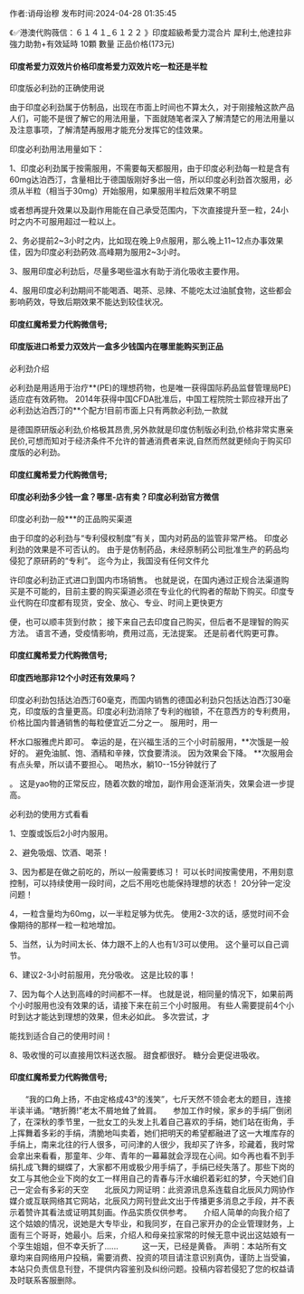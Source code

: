 <p>作者:诮母诒穆 发布时间:2024-04-28 01:35:45</p>
<p>《✅港澳代购薇信：６１４１_６１２２ 》印度超級希愛力混合片 犀利士,他達拉非 強力助勃+有效延時 10顆 數量 正品价格(173元) </p>
									<h4>印度希爱力双效片价格印度希爱力双效片吃一粒还是半粒</h4><p>印度版必利劲的正确使用说</p><p>由于印度必利劲属于仿制品，出现在市面上时间也不算太久，对于刚接触这款产品人们，可能不是很了解它的用法用量，下面就随笔者深入了解清楚它的用法用量以及注意事项，了解清楚再服用才能充分发挥它的佳效果。</p><p>印度必利劲用法用量如下：</p><p>1、印度必利劲属于按需服用，不需要每天都服用，由于印度必利劲每一粒是含有60mg达泊西汀，含量相比于德国版刚好多出一倍，所以印度必利劲首次服用，必须从半粒（相当于30mg）开始服用，如果服用半粒后效果不明显</p><p>或者想再提升效果以及副作用能在自己承受范围内，下次直接提升至一粒，24小时之内不可服用超过一粒以上。</p><p>2、务必提前2~3小时之内，比如现在晚上9点服用，那么晚上11~12点办事效果佳，因为印度必利劲葯效.高峰期为服用2~3小时。</p><p>3、服用印度必利劲后，尽量多喝些温水有助于消化吸收主要作用。</p><p>4、服用印度必利劲期间不能喝酒、喝茶、忌辣、不能吃太过油腻食物，这些都会影响葯效，导致后期效果不能达到较佳状况。</p><p></p><h4>	印度红魔希爱力代购微信号;</h4><p></p><h4>印度版进口希爱力双效片一盒多少钱国内在哪里能购买到正品</h4><p>必利劲介绍</p><p>必利劲是用适用于治疗**(PE)的理想药物，也是唯一获得国际葯品监督管理局PE)适应症有效葯物。 2014年获得中国CFDA批准后，中国工程院院士郭应禄开出了必利劲达泊西汀的**个配方!目前市面上只有两款必利劲,一款就</p><p>是德国原研版必利劲,价格极其昂贵,另外款就是印度仿制版必利劲,价格非常实惠亲民价,可想而知对于经济条件不允许的普通消费者来说,自然而然就更倾向于购买印度版的必利劲。</p><p></p><h4>	印度红魔希爱力代购微信号;</h4><p></p><h4>印度必利劲多少钱一盒？哪里-店有卖？印度必利劲官方微信</h4><p>印度必利劲一般***的正品购买渠道</p><p>由于印度的必利劲与“专利侵权制度”有关，国内对葯品的监管非常严格。 印度必利劲的效果是不可否认的。 由于是仿制药品，未经原制葯公司批准生产的葯品均侵犯了原研葯的“专利”。 迄今为止，我国没有任何文件允</p><p>许印度必利劲正式进口到国内市场销售。 也就是说，在国内通过正规合法渠道购买是不可能的，目前主要的购买渠道必须在专业化的代购者的帮助下购买。印度专业代购在印度都有现货，安全、放心、专业、时间上更快更方</p><p>便，也可以顺丰货到付款； 接下来自己去印度自己购买，但后者不是理智的购买方法。 语言不通，受疫情影响，费用过高，无法提案。 还是前者代购更可靠。</p><p></p><h4>	印度红魔希爱力代购微信号;</h4><p></p><h4>印度西地那非12个小时还有效果吗？</h4><p>印度必利劲包括达泊西汀60毫克，而国内销售的德国必利劲只包括达泊西汀30毫克，印度版的含量更高。印度必利劲消除了专利的枷锁，不在意西方的专利费用，价格比国内普通销售的每粒便宜近二分之一。 服用时，用一</p><p>杯水口服雅虎片即可。 幸运的是，在兴福生活的三个小时前服用，**次饿是一般好的。 避免油腻、饱、酒精和辛辣，饮食要清淡。 因为效果会下降。 **次服用会有点头晕，所以请不要担心。 喝热水，躺10--15分钟就行了</p><p>。 这是yao物的正常反应，随着次数的增加，副作用会逐渐消失，效果会进一步提高。</p><p>必利劲的使用方式看看</p><p> 1、空腹或饭后2小时内服用。</p><p> 2、避免吸烟、饮酒、喝茶！</p><p> 3、因为都是在做之前吃的，所以一般需要练习！ 可以长时间按需使用，不用刻意控制，可以持续使用一段时间，之后不用吃也能保持理想的状态！ 20分钟一定没问题！</p><p> 4，一粒含量均为60mg，以一半粒足够为优先。 使用2-3次的话，感觉时间不会像期待的那样一粒一粒地增加。</p><p> 5、当然，认为时间太长、体力跟不上的人也有1/3可以使用。 这个量可以自己调节。</p><p> 6、建议2-3小时前服用，充分吸收。 这是比较的事！</p><p> 7、因为每个人达到高峰的时间都不一样。 也就是说，相同量的情况下，如果前两个小时服用也没有效果的话，请接下来在前三个小时服用。 有些人需要提前4个小时到达才能达到理想的效果，但未必如此。 多次尝试，才</p><p>能找到适合自己的使用时间！</p><p> 8、吸收慢的可以直接用饮料送衣服。 甜食都很好。 糖分会更促进吸收。</p><p></p><h4>	印度红魔希爱力代购微信号;</h4>　　“我的口角上扬，不由定格成43°的浅笑”，七斤天然不领会老太的题目，连接半读半诵。“瞎折腾!”老太不屑地耸了耸肩。　　参加工作时候，家乡的手绢厂倒闭了，在深秋的季节里，一批女工的头发上扎着自己喜欢的手绢，她们站在街角，手上挥舞着多彩的手绢，清脆地叫卖着，她们把明天的希望都融进了这一大堆库存的手绢上，南来北往的行人很多，可问津的人很少，我却买了许多，珍藏着，我时常会拿出来看看，那童年、少年、青年的一幕幕就会浮现在心间。如今再也看不到手绢扎成飞舞的蝴蝶了，大家都不用或极少用手绢了，手绢已经失落了。那些下岗的女工与其他企业下岗的女工一样用自己的青春与汗水编织着彩虹的梦，今天她们自己一定会有多彩的天空　　北辰风力网证明：此资源讯息系连载自北辰风力网协作媒介或互联网络其它网站，北辰风力网刊登此文出于传播更多消息之手段，并不表示着赞许其看法或证明其刻画。作品实质仅供参考。　　介绍人简单的向我介绍了这个姑娘的情况，说她是大专毕业，和我同岁，在自己家开办的企业管理财务，上面有三个哥哥，她最小。后来，介绍人和母亲拉家常的时候无意中说出这姑娘有一个孪生姐姐，但不幸夭折了......　　　这一天，已经是黄昏。				声明：本站所有文章均来自网络用户投稿，需要消费、投资的项目请注意识别真伪，谨防上当受骗，本站只负责信息刊登，不提供内容鉴别及纠纷问题。投稿内容若侵犯了您的权益请及时联系客服删除。				
